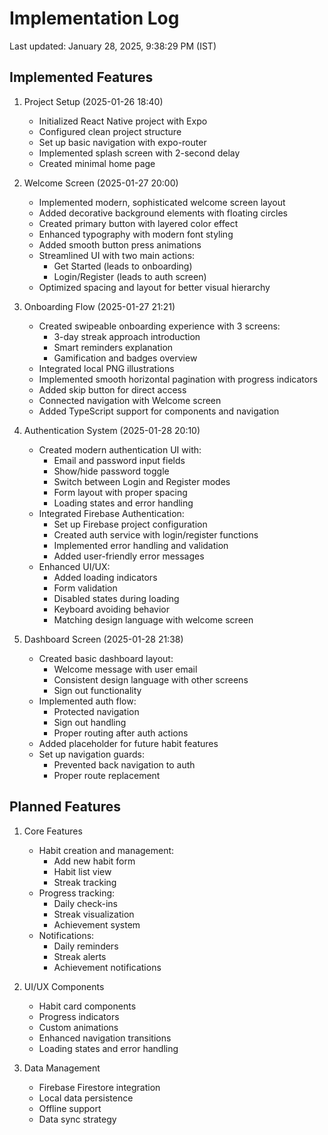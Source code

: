 # Implementation Log
Last updated: January 28, 2025, 9:38:29 PM (IST)

## Implemented Features
1. Project Setup (2025-01-26 18:40)
   - Initialized React Native project with Expo
   - Configured clean project structure
   - Set up basic navigation with expo-router
   - Implemented splash screen with 2-second delay
   - Created minimal home page

2. Welcome Screen (2025-01-27 20:00)
   - Implemented modern, sophisticated welcome screen layout
   - Added decorative background elements with floating circles
   - Created primary button with layered color effect
   - Enhanced typography with modern font styling
   - Added smooth button press animations
   - Streamlined UI with two main actions:
     * Get Started (leads to onboarding)
     * Login/Register (leads to auth screen)
   - Optimized spacing and layout for better visual hierarchy

3. Onboarding Flow (2025-01-27 21:21)
   - Created swipeable onboarding experience with 3 screens:
     * 3-day streak approach introduction
     * Smart reminders explanation
     * Gamification and badges overview
   - Integrated local PNG illustrations
   - Implemented smooth horizontal pagination with progress indicators
   - Added skip button for direct access
   - Connected navigation with Welcome screen
   - Added TypeScript support for components and navigation

4. Authentication System (2025-01-28 20:10)
   - Created modern authentication UI with:
     * Email and password input fields
     * Show/hide password toggle
     * Switch between Login and Register modes
     * Form layout with proper spacing
     * Loading states and error handling
   - Integrated Firebase Authentication:
     * Set up Firebase project configuration
     * Created auth service with login/register functions
     * Implemented error handling and validation
     * Added user-friendly error messages
   - Enhanced UI/UX:
     * Added loading indicators
     * Form validation
     * Disabled states during loading
     * Keyboard avoiding behavior
     * Matching design language with welcome screen

5. Dashboard Screen (2025-01-28 21:38)
   - Created basic dashboard layout:
     * Welcome message with user email
     * Consistent design language with other screens
     * Sign out functionality
   - Implemented auth flow:
     * Protected navigation
     * Sign out handling
     * Proper routing after auth actions
   - Added placeholder for future habit features
   - Set up navigation guards:
     * Prevented back navigation to auth
     * Proper route replacement

## Planned Features
1. Core Features
   - Habit creation and management:
     * Add new habit form
     * Habit list view
     * Streak tracking
   - Progress tracking:
     * Daily check-ins
     * Streak visualization
     * Achievement system
   - Notifications:
     * Daily reminders
     * Streak alerts
     * Achievement notifications

2. UI/UX Components
   - Habit card components
   - Progress indicators
   - Custom animations
   - Enhanced navigation transitions
   - Loading states and error handling

3. Data Management
   - Firebase Firestore integration
   - Local data persistence
   - Offline support
   - Data sync strategy